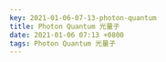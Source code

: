 ```yaml
---
key: 2021-01-06-07-13-photon-quantum
title: Photon Quantum 光量子
date: 2021-01-06 07:13 +0800
tags: Photon Quantum 光量子
---
```




<!--more-->
